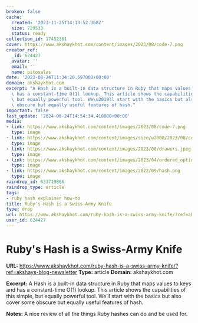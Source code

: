 ```yaml
---
broken: false
cache:
  created: '2023-11-25T14:13:52.368Z'
  size: 729533
  status: ready
collection_id: 17452361
cover: https://www.akshaykhot.com/content/images/2023/08/code-7.png
creator_ref:
  _id: 624427
  avatar: ''
  email: ''
  name: pitosalas
date: '2023-08-24T11:34:20.597000+00:00'
domain: akshaykhot.com
excerpt: "A Hash is a built-in data structure in Ruby that maps values to keys and\
  \ has a constant-time O(1) lookup. This article shows the capabilities of this simple,\
  \ but equally powerful tool. We\u2019ll start with the basics but also cover some\
  \ obscure but equally useful features of hash."
important: false
last_update: '2024-06-24T14:54:34.410000+00:00'
media:
- link: https://www.akshaykhot.com/content/images/2023/08/code-7.png
  type: image
- link: https://www.akshaykhot.com/content/images/size/w2000/2023/08/code-7.png
  type: image
- link: https://www.akshaykhot.com/content/images/2023/08/drawers.jpeg
  type: image
- link: https://www.akshaykhot.com/content/images/2023/04/ordered_options-2.png
  type: image
- link: https://www.akshaykhot.com/content/images/2022/09/hash.png
  type: image
raindrop_id: 633719866
raindrop_type: article
tags:
- ruby hash explainer how-to
title: Ruby's Hash is a Swiss-Army Knife
type: drop
url: https://www.akshaykhot.com/ruby-hash-is-a-swiss-army-knife/?ref=akshays-blog-newsletter
user_id: 624427
---
```


# Ruby's Hash is a Swiss-Army Knife

**URL:** https://www.akshaykhot.com/ruby-hash-is-a-swiss-army-knife/?ref=akshays-blog-newsletter
**Type:** article
**Domain:** akshaykhot.com

**Excerpt:** A Hash is a built-in data structure in Ruby that maps values to keys and has a constant-time O(1) lookup. This article shows the capabilities of this simple, but equally powerful tool. We’ll start with the basics but also cover some obscure but equally useful features of hash.

**Notes:**
A nice review of all the things Ruby hashes can do and be used for.
